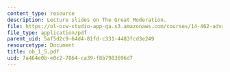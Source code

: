 ```yaml
---
content_type: resource
description: Lecture slides on The Great Moderation.
file: https://ol-ocw-studio-app-qa.s3.amazonaws.com/courses/14-462-advanced-macroeconomics-ii-spring-2007/7a464e0be0c27864ca39f8b7983696d7_ob_1_5.pdf
file_type: application/pdf
parent_uid: 5af5d2c9-64d4-81fd-c331-4483fcd3e249
resourcetype: Document
title: ob_1_5.pdf
uid: 7a464e0b-e0c2-7864-ca39-f8b7983696d7
---
```

